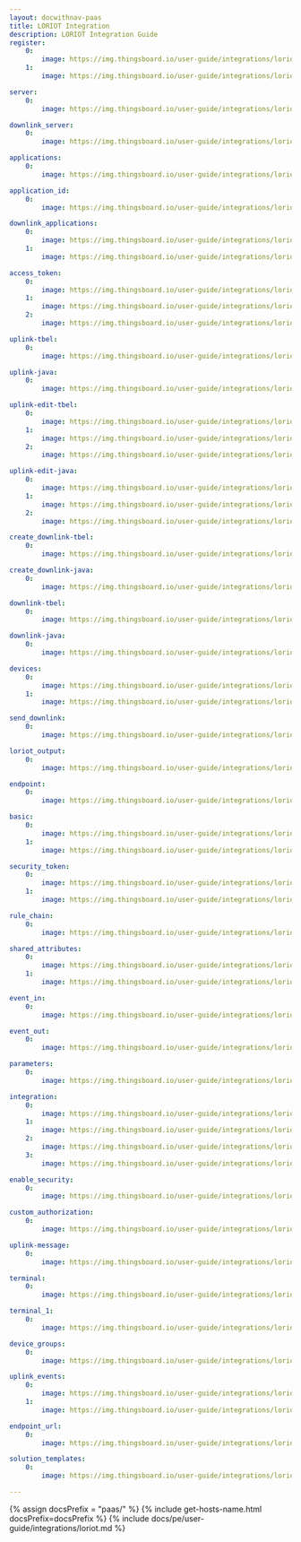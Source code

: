 ```yaml
---
layout: docwithnav-paas
title: LORIOT Integration 
description: LORIOT Integration Guide 
register:
    0:
        image: https://img.thingsboard.io/user-guide/integrations/loriot/loriot_register.png
    1:
        image: https://img.thingsboard.io/user-guide/integrations/loriot/loriot_server.png

server:
    0:
        image: https://img.thingsboard.io/user-guide/integrations/loriot/loriot_and_thingsboard_integration_server_1.png

downlink_server:
    0:
        image: https://img.thingsboard.io/user-guide/integrations/loriot/loriot_and_thingsboard_integration_server.png

applications:
    0:
        image: https://img.thingsboard.io/user-guide/integrations/loriot/loriot_applications.png

application_id:
    0:
        image: https://img.thingsboard.io/user-guide/integrations/loriot/loriot_and_thingsboard_integration_application_id_1.png

downlink_applications:
    0:
        image: https://img.thingsboard.io/user-guide/integrations/loriot/loriot_applications.png
    1:
        image: https://img.thingsboard.io/user-guide/integrations/loriot/loriot_and_thingsboard_integration_application_id.png

access_token:
    0:
        image: https://img.thingsboard.io/user-guide/integrations/loriot/loriot_access_tokens.png
    1:
        image: https://img.thingsboard.io/user-guide/integrations/loriot/loriut_authentication_tokens.png
    2:
        image: https://img.thingsboard.io/user-guide/integrations/loriot/loriot_and_thingsboard_integration_application_access_token.png

uplink-tbel:
    0:
        image: https://img.thingsboard.io/user-guide/integrations/loriot/loriot-uplink-converters-1-tbel-pe.png

uplink-java:
    0:
        image: https://img.thingsboard.io/user-guide/integrations/loriot/loriot-uplink-converters-1-java-pe.png

uplink-edit-tbel:
    0:
        image: https://img.thingsboard.io/user-guide/integrations/loriot/loriot-uplink-edit-mode-tbel-1-pe.png
    1:
        image: https://img.thingsboard.io/user-guide/integrations/loriot/loriot-uplink-edit-mode-tbel-2-pe.png
    2:
        image: https://img.thingsboard.io/user-guide/integrations/loriot/loriot-uplink-edit-mode-tbel-3-pe.png

uplink-edit-java:
    0:
        image: https://img.thingsboard.io/user-guide/integrations/loriot/loriot-uplink-edit-mode-java-1-pe.png
    1:
        image: https://img.thingsboard.io/user-guide/integrations/loriot/loriot-uplink-edit-mode-java-2-pe.png
    2:
        image: https://img.thingsboard.io/user-guide/integrations/loriot/loriot-uplink-edit-mode-java-3-pe.png

create_downlink-tbel:
    0:
        image: https://img.thingsboard.io/user-guide/integrations/loriot/loriot-downlink-converters-1-tbel-pe.png

create_downlink-java:
    0:
        image: https://img.thingsboard.io/user-guide/integrations/loriot/loriot-downlink-converters-1-java-pe.png

downlink-tbel:
    0:
        image: https://img.thingsboard.io/user-guide/integrations/loriot/loriot-downlink-save-changes-tbel-1-pe.png

downlink-java:
    0:
        image: https://img.thingsboard.io/user-guide/integrations/loriot/loriot-downlink-save-changes-java-1-pe.png

devices:
    0:
        image: https://img.thingsboard.io/user-guide/integrations/loriot/loriot_devices.png
    1:
        image: https://img.thingsboard.io/user-guide/integrations/loriot/loriot_device_eui.png

send_downlink:
    0:
        image: https://img.thingsboard.io/user-guide/integrations/loriot/thingsboard_add_integration_send_downlink.png

loriot_output:
    0:
        image: https://img.thingsboard.io/user-guide/integrations/loriot/loriot_output.png

endpoint:
    0:
        image: https://img.thingsboard.io/user-guide/integrations/loriot/loriot_output_http_push.png

basic:
    0:
        image: https://img.thingsboard.io/user-guide/integrations/loriot/thingsboard_add_integration_output_basic.png
    1:
        image: https://img.thingsboard.io/user-guide/integrations/loriot/thingsboard_add_integration_output_basic_email_and_password.png

security_token:
    0:
        image: https://img.thingsboard.io/user-guide/integrations/loriot/thingsboard_add_integration_output_security_token.png
    1:
        image: https://img.thingsboard.io/user-guide/integrations/loriot/loriot_and_thingsboard_output_security_token_session.png

rule_chain:
    0:
        image: https://img.thingsboard.io/user-guide/integrations/loriot/thingsboard_rule_chain_integration_downlink.png

shared_attributes:
    0:
        image: https://img.thingsboard.io/user-guide/integrations/loriot/thingsboard_devices_all_shared_attributes.png
    1:
        image: https://img.thingsboard.io/user-guide/integrations/loriot/thingsboard_devices_all_shared_attributes_update.png

event_in:
    0:
        image: https://img.thingsboard.io/user-guide/integrations/loriot/thingsboard_downlink_converter_events_in.png

event_out:
    0:
        image: https://img.thingsboard.io/user-guide/integrations/loriot/thingsboard_downlink_converter_events_out.png

parameters:
    0:
        image: https://img.thingsboard.io/user-guide/integrations/loriot/loriot_devices_downlink_queue.png

integration:
    0:
        image: https://img.thingsboard.io/user-guide/integrations/loriot/loriot-add-integration-1-pe.png
    1:
        image: https://img.thingsboard.io/user-guide/integrations/loriot/loriot-add-integration-2-pe.png
    2:
        image: https://img.thingsboard.io/user-guide/integrations/loriot/loriot-add-integration-3-pe.png
    3:
        image: https://img.thingsboard.io/user-guide/integrations/loriot/loriot-add-integration-4-pe.png

enable_security:
    0:
        image: https://img.thingsboard.io/user-guide/integrations/loriot/loriot-security-1-pe.png

custom_authorization:
    0:
        image: https://img.thingsboard.io/user-guide/integrations/loriot/custom-authorization-paas.png

uplink-message:
    0:
        image: https://img.thingsboard.io/user-guide/integrations/loriot/loriot-security-2-pe.png

terminal:
    0:
        image: https://img.thingsboard.io/user-guide/integrations/loriot/terminal.png

terminal_1:
    0:
        image: https://img.thingsboard.io/user-guide/integrations/loriot/terminal_1.png

device_groups:
    0:
        image: https://img.thingsboard.io/user-guide/integrations/loriot/thingsboard_devices_all_attributes.png

uplink_events:
    0:
        image: https://img.thingsboard.io/user-guide/integrations/loriot/thingsboard_uplink_converter_events_in.png
    1:
        image: https://img.thingsboard.io/user-guide/integrations/loriot/thingsboard_uplink_converter_events_out.png

endpoint_url:
    0:
        image: https://img.thingsboard.io/user-guide/integrations/loriot/loriot-send-uplink-message-1-pe.png

solution_templates:
    0:
        image: https://img.thingsboard.io/user-guide/integrations/loriot/solution_templates.png

---
```

{% assign docsPrefix = "paas/" %}
{% include get-hosts-name.html docsPrefix=docsPrefix %}
{% include docs/pe/user-guide/integrations/loriot.md %}

